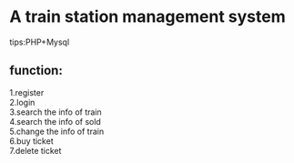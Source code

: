 # A train station management system
tips:PHP+Mysql
## function:
1.register<br>
2.login<br>
3.search the info of train<br>
4.search the info of sold<br>
5.change the info of train<br>
6.buy ticket<br>
7.delete ticket<br>
